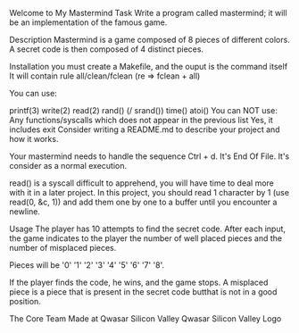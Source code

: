 Welcome to My Mastermind
Task
Write a program called mastermind; it will be an implementation of the famous game.

Description
Mastermind is a game composed of 8 pieces of different colors. A secret code is then composed of 4 distinct pieces.

Installation
you must create a Makefile, and the ouput is the command itself It will contain rule all/clean/fclean (re => fclean + all)

You can use:

printf(3) write(2) read(2) rand() (/ srand()) time() atoi() You can NOT use: Any functions/syscalls which does not appear in the previous list Yes, it includes exit Consider writing a README.md to describe your project and how it works.

Your mastermind needs to handle the sequence Ctrl + d. It's End Of File. It's consider as a normal execution.

read() is a syscall difficult to apprehend, you will have time to deal more with it in a later project. In this project, you should read 1 character by 1 (use read(0, &c, 1)) and add them one by one to a buffer until you encounter a newline.

Usage
The player has 10 attempts to find the secret code. After each input, the game indicates to the player the number of well placed pieces and the number of misplaced pieces.

Pieces will be '0' '1' '2' '3' '4' '5' '6' '7' '8'.

If the player finds the code, he wins, and the game stops. A misplaced piece is a piece that is present in the secret code butthat is not in a good position.

The Core Team
Made at Qwasar Silicon Valley Qwasar Silicon Valley Logo